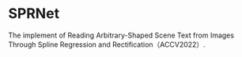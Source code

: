 # SPRNet
The implement of Reading Arbitrary-Shaped Scene Text from Images Through Spline Regression and Rectification（ACCV2022）.

